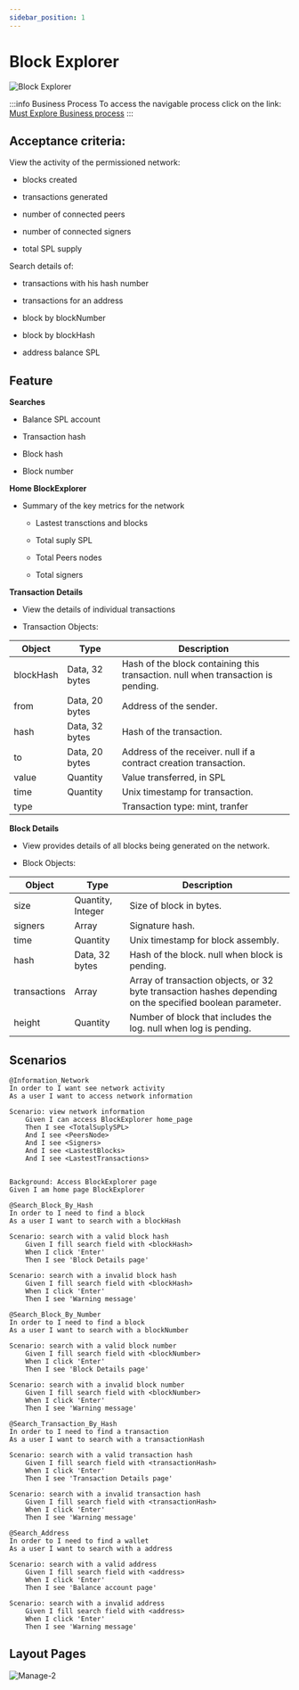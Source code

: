 ```yaml
---
sidebar_position: 1
---
```

# Block Explorer

![Block Explorer](/img/must-explore/1.png)

:::info Business Process
To access the navigable process click on the link:
[Must Explore Business process](https://must-blockchain.github.io/MustExplore/BusinessArchitecture/index.html#list)
:::

## Acceptance criteria:

View the activity of the permissioned network: 

- blocks created

- transactions generated

- number of connected peers

- number of connected signers

- total SPL supply

Search details of:

- transactions with his hash number

- transactions for an address

- block by blockNumber

- block by blockHash

- address balance SPL

## Feature

**Searches**

- Balance SPL account

- Transaction hash

- Block hash

- Block number

**Home BlockExplorer**

- Summary of the key metrics for the network

    - Lastest transctions and blocks

    - Total suply SPL

    - Total Peers nodes

    - Total signers

**Transaction Details**

- View the details of individual transactions

- Transaction Objects:

| Object | Type | Description |
| ------ | ---- | ----------- |
| blockHash | Data, 32 bytes | Hash of the block containing this transaction. null when transaction is pending. |
| from | Data, 20 bytes | Address of the sender. |
| hash | Data, 32 bytes | Hash of the transaction. |
| to | Data, 20 bytes | Address of the receiver. null if a contract creation transaction. |
| value | Quantity | Value transferred, in SPL |
| time | Quantity | Unix timestamp for transaction. |
| type | | Transaction type: mint, tranfer |

**Block Details**

- View provides details of all blocks being generated on the network. 

- Block Objects:

| Object | Type | Description |
| ------ | ---- | ----------- |
| size | Quantity, Integer | Size of block in bytes. |
| signers | Array | Signature hash. |
| time | Quantity | Unix timestamp for block assembly. |
| hash | Data, 32 bytes | Hash of the block. null when block is pending. |
| transactions | Array | Array of transaction objects, or 32 byte transaction hashes depending on the specified boolean parameter. |
| height | Quantity | Number of block that includes the log. null when log is pending. |

## Scenarios

```gherkin
@Information_Network
In order to I want see network activity
As a user I want to access network information

Scenario: view network information
    Given I can access BlockExplorer home_page
    Then I see <TotalSuplySPL>
    And I see <PeersNode>
    And I see <Signers>
    And I see <LastestBlocks>
    And I see <LastestTransactions>
    

Background: Access BlockExplorer page
Given I am home page BlockExplorer

@Search_Block_By_Hash
In order to I need to find a block
As a user I want to search with a blockHash

Scenario: search with a valid block hash
    Given I fill search field with <blockHash>
    When I click 'Enter'
    Then I see 'Block Details page'

Scenario: search with a invalid block hash
    Given I fill search field with <blockHash>
    When I click 'Enter'
    Then I see 'Warning message'

@Search_Block_By_Number
In order to I need to find a block
As a user I want to search with a blockNumber

Scenario: search with a valid block number
    Given I fill search field with <blockNumber>
    When I click 'Enter'
    Then I see 'Block Details page'

Scenario: search with a invalid block number
    Given I fill search field with <blockNumber>
    When I click 'Enter'
    Then I see 'Warning message'

@Search_Transaction_By_Hash
In order to I need to find a transaction
As a user I want to search with a transactionHash

Scenario: search with a valid transaction hash
    Given I fill search field with <transactionHash>
    When I click 'Enter'
    Then I see 'Transaction Details page'

Scenario: search with a invalid transaction hash
    Given I fill search field with <transactionHash>
    When I click 'Enter'
    Then I see 'Warning message'

@Search_Address
In order to I need to find a wallet
As a user I want to search with a address

Scenario: search with a valid address
    Given I fill search field with <address>
    When I click 'Enter'
    Then I see 'Balance account page'

Scenario: search with a invalid address
    Given I fill search field with <address>
    When I click 'Enter'
    Then I see 'Warning message'

```

## Layout Pages

![Manage-2](/img/must-explore/MustExplorer.png)